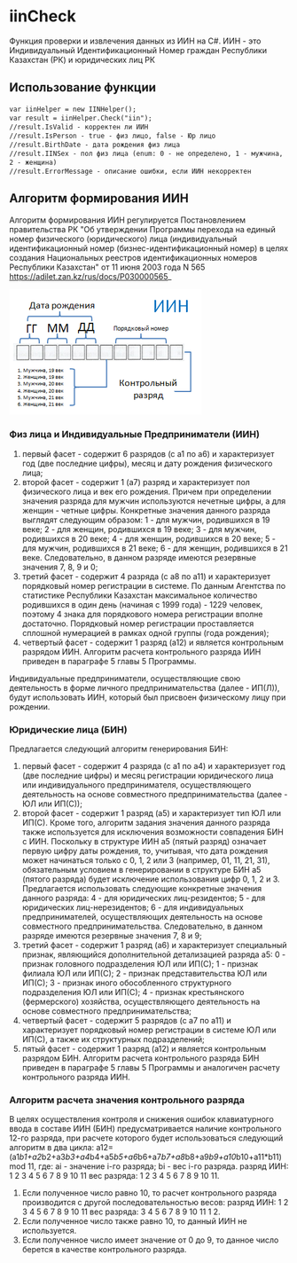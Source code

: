 # iinCheck
Функция проверки и извлечения данных из ИИН на C#. ИИН - это Индивидуальный Идентификационный Номер граждан Республики Казахстан (РК) и юридических лиц РК

## Использование функции
```
var iinHelper = new IINHelper();
var result = iinHelper.Check("iin");
//result.IsValid - корректен ли ИИН
//result.IsPerson - true - физ лицо, false - Юр лицо
//result.BirthDate - дата рождения физ лица
//result.IINSex - пол физ лица (enum: 0 - не определено, 1 - мужчина, 2 - женщина)
//result.ErrorMessage - описание ошибки, если ИИН некорректен
```
## Алгоритм формирования ИИН
Алгоритм формирования ИИН регулируется Постановлением правительства РК "Об утверждении Программы перехода на единый номер физического (юридического) лица (индивидуальный идентификационный номер (бизнес-идентификационный номер) в целях создания Национальных реестров идентификационных номеров Республики Казахстан" от 11 июня 2003 года N 565
https://adilet.zan.kz/rus/docs/P030000565_  

![img](https://github.com/goldenalfer/iinCheck/blob/main/inn_schema.png)

### Физ лица и Индивидуальные Предприниматели (ИИН)
1) первый фасет - содержит 6 разрядов (с а1 по а6) и характеризует год (две последние цифры), месяц и дату рождения физического лица;
2) второй фасет - содержит 1 (а7) разряд и характеризует пол физического лица и век его рождения. Причем при определении значения разряда для мужчин используются нечетные цифры, а для женщин - четные цифры.
Конкретные значения данного разряда выглядят следующим образом:
1 - для мужчин, родившихся в 19 веке;
2 - для женщин, родившихся в 19 веке;
3 - для мужчин, родившихся в 20 веке;
4 - для женщин, родившихся в 20 веке;
5 - для мужчин, родившихся в 21 веке;
6 - для женщин, родившихся в 21 веке.
Следовательно, в данном разряде имеются резервные значения 7, 8, 9 и 0;
3) третий фасет - содержит 4 разряда (с а8 по а11) и характеризует порядковый номер регистрации в системе. По данным Агентства по статистике Республики Казахстан максимальное количество родившихся в один день (начиная с 1999 года) - 1229 человек, поэтому 4 знака для порядкового номера регистрации вполне достаточно. Порядковый номер регистрации проставляется сплошной нумерацией в рамках одной группы (года рождения);
4) четвертый фасет - содержит 1 разряд (а12) и является контрольным разрядом ИИН. Алгоритм расчета контрольного разряда ИИН приведен в параграфе 5 главы 5 Программы.

Индивидуальные предприниматели, осуществляющие свою деятельность в форме личного предпринимательства (далее - ИП(Л)), будут использовать ИИН, который был присвоен физическому лицу при рождении.

### Юридические лица (БИН)
Предлагается следующий алгоритм генерирования БИН:
1) первый фасет - содержит 4 разряда (с а1 по а4) и характеризует год (две последние цифры) и месяц регистрации юридического лица или индивидуального предпринимателя, осуществляющего деятельность на основе совместного предпринимательства (далее - ЮЛ или ИП(С));
2) второй фасет - содержит 1 разряд (а5) и характеризует тип ЮЛ или ИП(С). Кроме того, алгоритм задания значения данного разряда также используется для исключения возможности совпадения БИН с ИИН.
Поскольку в структуре ИИН а5 (пятый разряд) означает первую цифру даты рождения, то, учитывая, что дата рождения может начинаться только с 0, 1, 2 или 3 (например, 01, 11, 21, 31), обязательным условием в генерировании в структуре БИН а5 (пятого разряда) будет исключение использования цифр 0, 1, 2 и 3.
Предлагается использовать следующие конкретные значения данного разряда:
4 - для юридических лиц-резидентов;
5 - для юридических лиц-нерезидентов;
6 - для индивидуальных предпринимателей, осуществляющих деятельность на основе совместного предпринимательства.
Следовательно, в данном разряде имеются резервные значения 7, 8 и 9;
3) третий фасет - содержит 1 разряд (а6) и характеризует специальный признак, являющийся дополнительной детализацией разряда а5:
0 - признак головного подразделения ЮЛ или ИП(С);
1 - признак филиала ЮЛ или ИП(С);
2 - признак представительства ЮЛ или ИП(С);
3 - признак иного обособленного структурного подразделения ЮЛ или ИП(С);
4 - признак крестьянского (фермерского) хозяйства, осуществляющего деятельность на основе совместного предпринимательства;
4) четвертый фасет - содержит 5 разрядов (с а7 по а11) и характеризует порядковый номер регистрации в системе ЮЛ или ИП(С), а также их структурных подразделений;
5) пятый фасет - содержит 1 разряд (а12) и является контрольным разрядом БИН. Алгоритм расчета контрольного разряда БИН приведен в параграфе 5 главы 5 Программы и аналогичен расчету контрольного разряда ИИН.

### Алгоритм расчета значения контрольного разряда
В целях осуществления контроля и снижения ошибок клавиатурного ввода в составе ИИН (БИН) предусматривается наличие контрольного 12-го разряда, при расчете которого будет использоваться следующий алгоритм в два цикла:
а12=(а1*b1+а2*b2+а3*b3+а4*b4+а5*b5+а6*b6+а7*b7+а8*b8+а9*b9+a10*b10+a11*b11) mod 11,
где: ai - значение i-гo разряда;
bi - вес i-гo разряда.
разряд ИИН: 1 2 3 4 5 6 7 8 9 10 11
вес разряда: 1 2 3 4 5 6 7 8 9 10 11.
1. Если полученное число равно 10, то расчет контрольного разряда производится с другой последовательностью весов:
разряд ИИН: 1 2 3 4 5 6 7  8   9   10 11
вес разряда: 3 4 5 6 7 8 9 10 11  1    2.
2. Если полученное число также равно 10, то данный ИИН не используется.
3. Если полученное число имеет значение от 0 до 9, то данное число берется в качестве контрольного разряда.
